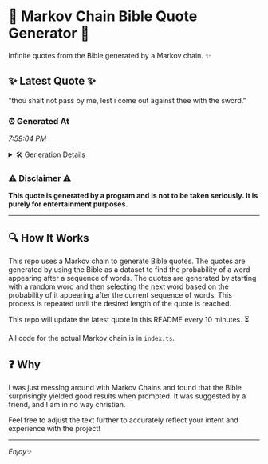 # 📖 Markov Chain Bible Quote Generator 📖

Infinite quotes from the Bible generated by a Markov chain. ✨

## ✨ Latest Quote ✨
"thou shalt not pass by me, lest i come out against thee with the sword."

### ⏰ Generated At
*7:59:04 PM*

<details>
    <summary>🛠️ Generation Details</summary>
    <p>
        <strong>🌱 Seed:</strong> thou<br>
        <strong>🔄 Iterations:</strong> 14<br>
        <strong>📜 Context History:</strong><br>[ thou ]: shalt<br>[ thou, shalt ]: not<br>[ thou, shalt, not ]: pass<br>[ thou, shalt, not, pass ]: by<br>[ thou, shalt, not, pass, by ]: me,<br>[ thou, shalt, not, pass, by, me, ]: lest<br>[ shalt, not, pass, by, me,, lest ]: i<br>[ not, pass, by, me,, lest, i ]: come<br>[ pass, by, me,, lest, i, come ]: out<br>[ by, me,, lest, i, come, out ]: against<br>[ me,, lest, i, come, out, against ]: thee<br>[ lest, i, come, out, against, thee ]: with<br>[ i, come, out, against, thee, with ]: the<br>[ come, out, against, thee, with, the ]: sword.<br>
    </p>
</details>

### ⚠️ Disclaimer ⚠️
**This quote is generated by a program and is not to be taken seriously. It is purely for entertainment purposes.**

---

## 🔍 How It Works

This repo uses a Markov chain to generate Bible quotes. The quotes are generated by using the Bible as a dataset to find the probability of a word appearing after a sequence of words. The quotes are generated by starting with a random word and then selecting the next word based on the probability of it appearing after the current sequence of words. This process is repeated until the desired length of the quote is reached.

This repo will update the latest quote in this README every 10 minutes. ⏳

All code for the actual Markov chain is in `index.ts`.

## ❓ Why

I was just messing around with Markov Chains and found that the Bible surprisingly yielded good results when prompted. 
It was suggested by a friend, and I am in no way christian.

Feel free to adjust the text further to accurately reflect your intent and experience with the project!

---

*Enjoy*✨
